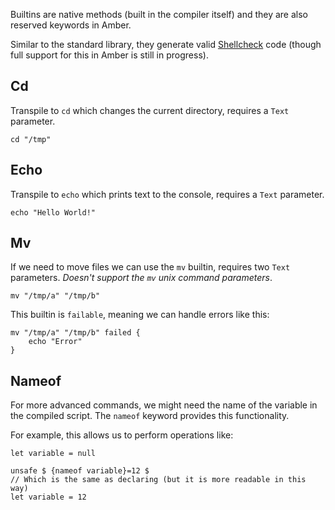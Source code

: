 Builtins are native methods (built in the compiler itself) and they are also reserved keywords in Amber.

Similar to the standard library, they generate valid [Shellcheck](https://www.shellcheck.net/) code (though full support for this in Amber is still in progress).

## Cd

Transpile to `cd` which changes the current directory, requires a `Text` parameter.

```ab
cd "/tmp"
```

## Echo

Transpile to `echo` which prints text to the console, requires a `Text` parameter.

```ab
echo "Hello World!"
```

## Mv

If we need to move files we can use the `mv` builtin, requires two `Text` parameters.
*Doesn't support the `mv` unix command parameters*.

```ab
mv "/tmp/a" "/tmp/b"
```

This builtin is `failable`, meaning we can handle errors like this:

```ab
mv "/tmp/a" "/tmp/b" failed {
    echo "Error"
}
```

## Nameof

For more advanced commands, we might need the name of the variable in the compiled script. The `nameof` keyword provides this functionality.

For example, this allows us to perform operations like:

```ab
let variable = null

unsafe $ {nameof variable}=12 $
// Which is the same as declaring (but it is more readable in this way)
let variable = 12
```
